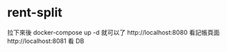 # rent-split

拉下來後 docker-compose up -d 就可以了
http://localhost:8080 看記帳頁面
http://localhost:8081 看 DB
